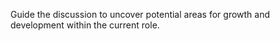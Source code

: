 Guide the discussion to uncover potential areas for growth and development within the current role.

